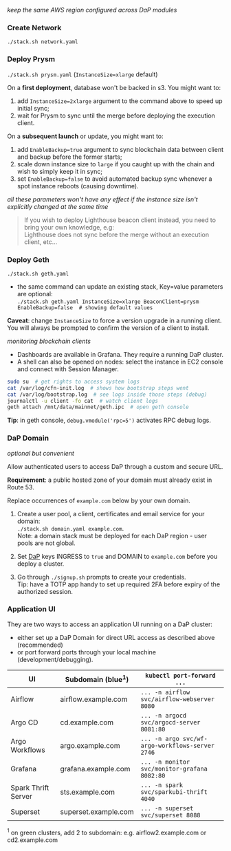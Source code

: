 *keep the same AWS region configured across DaP modules*

### Create Network
`./stack.sh network.yaml`

### Deploy Prysm
`./stack.sh prysm.yaml` (`InstanceSize=xlarge` default)

On a **first deployment**, database won't be backed in s3. You might want to:
1) add `InstanceSize=2xlarge` argument to the command above to speed up initial sync;
2) wait for Prysm to sync until the merge before deploying the execution client.

On a **subsequent launch** or update, you might want to:
1) add `EnableBackup=true` argument to sync blockchain data between client and backup before the former starts;
2) scale down instance size to `large` if you caught up with the chain and wish to simply keep it in sync;
3) set `EnableBackup=false` to avoid automated backup sync whenever a spot instance reboots (causing downtime).

*all these parameters won't have any effect if the instance size isn't explicitly changed at the same time*

> If you wish to deploy Lighthouse beacon client instead, you need to bring your own knowledge, e.g:\
Lighthouse does not sync before the merge without an execution client, etc...

### Deploy Geth
`./stack.sh geth.yaml`
- the same command can update an existing stack, Key=value parameters are optional:\
`./stack.sh geth.yaml InstanceSize=xlarge BeaconClient=prysm EnableBackup=false  # showing default values`

**Caveat**: change `InstanceSize` to force a version upgrade in a running client.\
You will always be prompted to confirm the version of a client to install.

*monitoring blockchain clients*

- Dashboards are available in Grafana. They require a running DaP cluster.
- A shell can also be opened on nodes: select the instance in EC2 console and connect with Session Manager.
```bash
sudo su  # get rights to access system logs
cat /var/log/cfn-init.log  # shows how bootstrap steps went
cat /var/log/bootstrap.log  # see logs inside those steps (debug)
journalctl -u client -fo cat  # watch client logs
geth attach /mnt/data/mainnet/geth.ipc  # open geth console
```
**Tip**: in geth console, `debug.vmodule('rpc=5')` activates RPC debug logs.

### DaP Domain
*optional but convenient*

Allow authenticated users to access DaP through a custom and secure URL.

**Requirement**: a public hosted zone of your domain must already exist in Route 53.

Replace occurrences of `example.com` below by your own domain.
1. Create a user pool, a client, certificates and email service for your domain:\
`./stack.sh domain.yaml example.com`.\
Note: a domain stack must be deployed for each DaP region - user pools are not global.

2. Set [DaP](/DaP) keys INGRESS to `true` and DOMAIN to `example.com` before you deploy a cluster.

3. Go through `./signup.sh` prompts to create your credentials.\
Tip: have a TOTP app handy to set up required 2FA before expiry of the authorized session.

### Application UI
They are two ways to access an application UI running on a DaP cluster:
- either set up a DaP Domain for direct URL access as described above (recommended)
- or port forward ports through your local machine (development/debugging).

UI | Subdomain (blue<sup>1</sup>) | `kubectl port-forward ...`
--- | --- | ---
Airflow | airflow.example.com | `... -n airflow svc/airflow-webserver 8080`
Argo CD | cd.example.com | `... -n argocd svc/argocd-server 8081:80`
Argo Workflows | argo.example.com | `... -n argo svc/wf-argo-workflows-server 2746`
Grafana | grafana.example.com | `... -n monitor svc/monitor-grafana 8082:80`
Spark Thrift Server | sts.example.com | `... -n spark svc/sparkubi-thrift 4040`
Superset | superset.example.com | `... -n superset svc/superset 8088`

<sup>1</sup> on green clusters, add 2 to subdomain: e.g. airflow2.example.com or cd2.example.com

